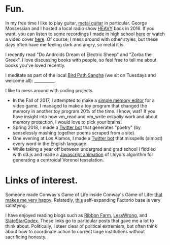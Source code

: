 # Fun.

In my free time I like to play guitar, [metal guitar](https://www.youtube.com/watch?v=bUVcnsiRQ4M) in particular. George Mossessian and I hosted a local radio show [HEAVY](http://kdrt.org/program/heavy) back in 2016. If you want, you can listen to some recordings I made in high school [here](https://soundcloud.com/braveyoungtimes) or watch a video cover [here](https://www.youtube.com/watch?v=jtcjUgCWa8U). Of course, I mess around with other styles, but these days often have me feeling dark and angry, so metal it is.

I recently read "Do Androids Dream of Electric Sheep" and "Zorba the Greek". I love discussing books with people, so feel free to tell me about books you've loved recently.

I meditate as part of the local [Bird Path Sangha](https://birdpathsangha.wordpress.com/) (we sit on Tuesdays and welcome all): \_\_\_\_\_\_\_\_\__.

I like to mess around with coding projects.
- In the Fall of 2017, I attempted to make a [simple memory editor](https://github.com/dshemetov/simple_memory_editor) for a video game. I managed to make a toy program that changed the memory in another toy program 20% of the time. I know, wat? If you have insight into how vm\_read and vm\_write _actually_ work and about memory protection, I would love to pick your brains!
- Spring 2018, I made a [Twitter bot](https://www.twitter.com/fromthehexagons) that generates "poetry" (by senselessly mashing together poems scraped from a site).
- One evening at Los Alamos, I made a [Twitter bot](https://www.twitter.com/break_words1) that misspells (almost) every word in the English language.
- While taking a year off between undergrad and grad school I fiddled with d3.js and made a [Javascript animation](https://dshemetov.github.io/voronoi-centroidal) of Lloyd's algorithm for generating a centroidal Voronoi tesselation.

# Links of interest.

Someone made Conway's Game of Life inside Conway's Game of Life: [that makes me very happy](https://www.youtube.com/watch?v=QtJ77qsLrpw). Relatedly, [this](https://www.youtube.com/watch?v=xF--1XdcOeM) self-expanding Factorio base is very satisfying.

I have enjoyed reading blogs such as [Ribbon Farm](https://www.ribbonfarm.com/2017/08/17/the-premium-mediocre-life-of-maya-millennial/), [LessWrong](https://www.lesswrong.com/posts/QJRo5HZp9ZdzoK7x3/beware-social-coping-strategies), and [SlateStarCodex](http://slatestarcodex.com/2017/03/24/guided-by-the-beauty-of-our-weapons/). Those links go to particular posts that gave me a lot to think about. Politically, I steer clear of political extremism, but often think about how to coordinate action to correct large institutions without sacrificing honesty.
